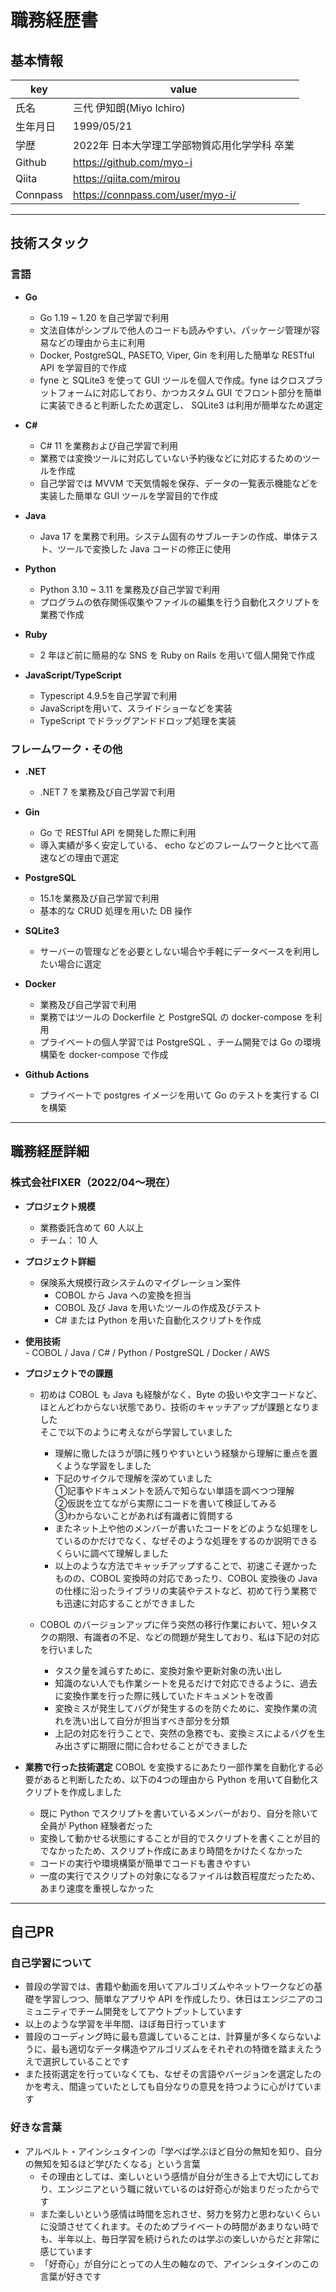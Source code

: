 # 職務経歴書

## 基本情報

|key|value|
|---|---|
|氏名|三代 伊知朗(Miyo Ichiro)|
|生年月日|1999/05/21|
|学歴|2022年 日本大学理工学部物質応用化学学科 卒業|
|Github|https://github.com/myo-i|
|Qiita|https://qiita.com/mirou|
|Connpass|https://connpass.com/user/myo-i/|


---

## 技術スタック

### 言語
<!-- (言語のスキルを表現するのであれば、言語のバージョン、パフォーマンスを意識したコーディングテクニック、関連ライブラリなどの組み合わせ経験などを書く) -->
- **Go**  
    - Go 1.19 ~ 1.20 を自己学習で利用  
    - 文法自体がシンプルで他人のコードも読みやすい、パッケージ管理が容易などの理由から主に利用  
    - Docker, PostgreSQL, PASETO, Viper, Gin を利用した簡単な RESTful API を学習目的で作成  
    - fyne と SQLite3 を使って GUI ツールを個人で作成。fyne はクロスプラットフォームに対応しており、かつカスタム GUI でフロント部分を簡単に実装できると判断したため選定し、 SQLite3 は利用が簡単なため選定  
    <!-- - JWT, PASETO, Gin, Viper 後はlesson_goで使ってた標準のパッケージとか   -->

- **C#**  
    - C# 11 を業務および自己学習で利用  
    - 業務では変換ツールに対応していない予約後などに対応するためのツールを作成  
    - 自己学習では MVVM で天気情報を保存、データの一覧表示機能などを実装した簡単な GUI ツールを学習目的で作成  

- **Java**  
    - Java 17 を業務で利用。システム固有のサブルーチンの作成、単体テスト、ツールで変換した Java コードの修正に使用  

- **Python**  
    - Python 3.10 ~ 3.11 を業務及び自己学習で利用  
    - プログラムの依存関係収集やファイルの編集を行う自動化スクリプトを業務で作成  

- **Ruby**  
    - 2 年ほど前に簡易的な SNS を Ruby on Rails を用いて個人開発で作成  


- **JavaScript/TypeScript**  
    - Typescript 4.9.5を自己学習で利用  
    - JavaScriptを用いて、スライドショーなどを実装
    - TypeScript でドラッグアンドドロップ処理を実装


### フレームワーク・その他
- **.NET**  
    - .NET 7 を業務及び自己学習で利用  

- **Gin**  
  - Go で RESTful API を開発した際に利用  
  - 導入実績が多く安定している、 echo などのフレームワークと比べて高速などの理由で選定  

- **PostgreSQL**  
    - 15.1を業務及び自己学習で利用  
    - 基本的な CRUD 処理を用いた DB 操作  
    <!-- - プライベートでの学習①埋め込みSQLが使われていてSQLで動かす必要がある。②保険系の大規模行政システムで税金や金額の支給に関しての処理が必要なためデータの整合性、安全性が非常に重要。③何千万、何億というデータを処理する場合もあるので大量のデータを処理する必要があるから？   -->

- **SQLite3**  
    - サーバーの管理などを必要としない場合や手軽にデータベースを利用したい場合に選定

- **Docker**  
    - 業務及び自己学習で利用
    - 業務ではツールの Dockerfile と PostgreSQL の docker-compose を利用  
    - プライベートの個人学習では PostgreSQL 、チーム開発では Go の環境構築を docker-compose で作成

- **Github Actions**  
    - プライベートで postgres イメージを用いて Go のテストを実行する CI を構築


---

## 職務経歴詳細

### 株式会社FIXER（2022/04〜現在）
<!-- 保険系大規模行政システムのマイグレーション案件。
COBOL から Java への変換を担当。
どう取り組んだか、取り組みの工夫、考え方
業務してるときにくふうしてること
言語となんのパソコン
CI, CD 
使ってる媒体
職務経歴書に関しては必要最低限（言語とか工夫）
志望理由もめっちゃ聞かれる
数打つ
てっくぼうる
ぱいざ 人よさげ (紹介もあり)
新卒担当から中途の話も --> 

- **プロジェクト規模**
    - 業務委託含めて 60 人以上
    - チーム： 10 人
- **プロジェクト詳細**
    - 保険系大規模行政システムのマイグレーション案件
        - COBOL から Java への変換を担当
        - COBOL 及び Java を用いたツールの作成及びテスト
        - C# または Python を用いた自動化スクリプトを作成
- **使用技術**  
        - COBOL / Java / C# / Python / PostgreSQL / Docker / AWS
    <!-- - C#, Python を用いた自動化スクリプトの開発
    - COBOL から Java への変換
    - COBOL 及び Java を用いたツールの作成
    - JUnit 及び Mockito を用いた Java のテスト
    - Maven を用いたビルド
    - PostgreSQL を用いた DB 操作
    - 同値性検証環境へのデプロイ
    - Java から dll を呼び出すラッパーの作成 etc -->
    <!-- # 長いと読むの大変だから短くしてもいいかも！！ -->
- **プロジェクトでの課題**
    - 初めは COBOL も Java も経験がなく、Byte の扱いや文字コードなど、ほとんどわからない状態であり、技術のキャッチアップが課題となりました  
    そこで以下のように考えながら学習していました
        - 理解に徹したほうが頭に残りやすいという経験から理解に重点を置くような学習をしました  
        - 下記のサイクルで理解を深めていました  
          ①記事やドキュメントを読んで知らない単語を調べつつ理解  
          ②仮説を立てながら実際にコードを書いて検証してみる  
          ③わからないことがあれば有識者に質問する    
        - またネット上や他のメンバーが書いたコードをどのような処理をしているのかだけでなく、なぜそのような処理をするのか説明できるくらいに調べて理解しました  
        - 以上のような方法でキャッチアップすることで、初速こそ遅かったものの、COBOL 変換時の対応であったり、COBOL 変換後の Java の仕様に沿ったライブラリの実装やテストなど、初めて行う業務でも迅速に対応することができました  


    - COBOL のバージョンアップに伴う突然の移行作業において、短いタスクの期限、有識者の不足、などの問題が発生しており、私は下記の対応を行いました  
      <!-- - 突然の依頼だったため、タスクの洗い出しと優先順位付けを行い -->
      - タスク量を減らすために、変換対象や更新対象の洗い出し  
      - 知識のない人でも作業シートを見るだけで対応できるように、過去に変換作業を行った際に残していたドキュメントを改善  
      - 変換ミスが発生してバグが発生するのを防ぐために、変換作業の流れを洗い出して自分が担当すべき部分を分類  
      - 上記の対応を行うことで、突然の急務でも、変換ミスによるバグを生み出さずに期限に間に合わせることができました  

- **業務で行った技術選定**
    COBOL を変換するにあたり一部作業を自動化する必要があると判断したため、以下の4つの理由から Python を用いて自動化スクリプトを作成しました  
    - 既に Python でスクリプトを書いているメンバーがおり、自分を除いて全員が Python 経験者だった  
    - 変換して動かせる状態にすることが目的でスクリプトを書くことが目的でなかったため、スクリプト作成にあまり時間をかけたくなかった  
    - コードの実行や環境構築が簡単でコードも書きやすい  
    - 一度の実行でスクリプトの対象になるファイルは数百程度だったため、あまり速度を重視しなかった


---

## 自己PR

### 自己学習について
- 普段の学習では、書籍や動画を用いてアルゴリズムやネットワークなどの基礎を学習しつつ、簡単なアプリや API を作成したり、休日はエンジニアのコミュニティでチーム開発をしてアウトプットしています  
- 以上のような学習を半年間、ほぼ毎日行っています  
- 普段のコーディング時に最も意識していることは、計算量が多くならないように、最も適切なデータ構造やアルゴリズムをそれぞれの特徴を踏まえたうえで選択していることです  
- また技術選定を行っていなくても、なぜその言語やバージョンを選定したのかを考え、間違っていたとしても自分なりの意見を持つように心がけています  


### 好きな言葉
- アルベルト・アインシュタインの「学べば学ぶほど自分の無知を知り、自分の無知を知るほど学びたくなる」という言葉
    - その理由としては、楽しいという感情が自分が生きる上で大切にしており、エンジニアという職に就いているのは好奇心が始まりだったからです
    - また楽しいという感情は時間を忘れさせ、努力を努力と思わないくらいに没頭させてくれます。そのためプライベートの時間があまりない時でも、半年以上、毎日学習を続けられたのは学ぶの楽しいからだと非常に感じています
    - 「好奇心」が自分にとっての人生の軸なので、アインシュタインのこの言葉が好きです

<!-- **重要！！**
もちろん意思決定に関わった経験がなくても、「上司に言われたからやった」のではなく、チームが意思決定に至った目的や背景を自分の言葉でちゃんと説明ができるという点が大切だと考えて


＜やりたいこと＞ -->


